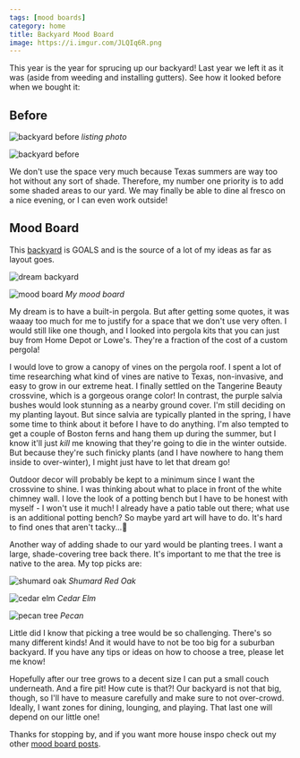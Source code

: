 ```yaml
---
tags: [mood boards]
category: home
title: Backyard Mood Board
image: https://i.imgur.com/JLQIq6R.png
---
```


This year is the year for sprucing up our backyard! Last year we left it as it was (aside from weeding and installing gutters). See how it looked before when we bought it:

## Before

![backyard before](https://lh3.googleusercontent.com/mk7XLscnJcfI_EeCxIY7XIWg-HFpULWz0sT-TKOyZ_P7V5oR1XJlqWpVI7OT10CULcJkkhqLXOYBYOyQQ8bCz15SYQLK_kggkadymj7TO6Kqp0fKNAilJ2UmmlhTpx316Or0H5Z12kYLbSN66wFvsp1vHP_Qd3b8si2sxaUXhVI13ym7O4xNgerL3o7jVkojUJRl0AIcroySUrTOVTH83gnFyyjJMvOSF2XEoMdC6XX3fIVo6yjs02MurFzQz7_BcWe9QGTmH5tMH55TRkV_tp3oodfG2Po6Qb-rnht75uXZb97e9ANzaufrDibph8_CtFNMx105oMH4IwEtx16ETM94F4taFW7WAs9_JcssAb8tAcn7Wy4dVyBOYdlkhLRx6CCr_F-HbT_iAqb24rJpP31NkHiIAzRTIIfobr0G6XKj2iLoWArQqA-JC4uOg-H3eeaMKVuXjdFzD6c0d_t0qhJ0gRNIneWu2Y8PWXvszADdQd2aovKJBA1t-KUzDIV29GY6HvDv4Fwo7opidIXAk9OQvZd8QDxFj3_kaz_UUH-OEg5viFich-RYJ2OuKq01fp5xCDiWufP09C3r4UQJJFJDNUetcuEdWEPoOwB4BQl4XX6XFcPguLNGoFuIHsenDoKmpVcaujq4czhnUcEJ9dihICmryLNnxKzyCj2d-J49wkQdwZYMbrpBFxcGzt01cwysC-SzN7MhRy9n4pXRXjyn7T1B5hvUiFtTgC2gWUfTd1TMWhk5Fkkfarx1JijDTpe2UejH5lyOOfKXAZob9JubBBgD3I1tAZxY2Q6j4__aFye9YOnSIjWqpjKp0YUs8YRKD07t1jc-p9N2SXLVMQo3WDC9pQ=w1024-h682-no?authuser=)
*listing photo*

![backyard before](https://lh3.googleusercontent.com/OThzCgaHorpV5RKZ5fdrBKD_e4lHDHikdzexPQDIUQand8dFUlppUGKdZHWcDeGD4RkWFOZNaDFnM9faEXEpCK4AQDot3jXpEaeVUfb4YSnVDNFOLYci5uSH-HbovbFT6u7kqWc3CfgEkbJ-V_V_Hc1NkaTsyXEeLBLJ1m09LP-9bl2AxjgDK-yE5fNuud2Xd-yVAOzuEDDFSva-rG-_byIrdq_98xxWplkisWLvhW5VZ46IhDHmcsBb6TQfJQuLR4nKOShNGakzp3cS55LySN6l4n2psAYn5yuxmPTg09eL0_7xM1NQHZpPFuE5ovCwasCW0Y6RiNx-tSOM8hNUjVcIy9X1Lk95Ew_kJQPEtaZSR0tOxPeD3rqEaq2y2QeuL4g1xgg_QTKYOsYxLrGVvPNVT-ilV1N2Uq9uAbAKr7XRK_LCkTOYJThh2EVdAhiNh6qix4Rl42K1y7udI8_P9nZ6DMxvCqQzxtra1ZeIvPzF3i3WtkOQa-Y0ruLI2mAV6yN3xE_0GY-hw1-y65eDFYZ1Ox4-W4MBj3GVEADWf0jWIoPWKRUkXj6M6Xnaty_rfRZkbdKzy0dwfs64a7qyObvcwUDosxM0Mq4oZkbqU3MvNCdLTih4M3rpJsolgAw8xaTv2kVvWs5TwFFMUXNsJ7HnPkWwpxXhJ0qmyj12xnD0QoaKEoTXAtkoqu__dshizqsx2pWhr1XSyVXR4YND9PGELeyqxsjkzcd7-bCHtErk20z9IaVmIfBtZKtvd7z8S4lw7bMF6EiZuhyrpnTZEam0QAS7ldf7mWZuBgruhcYgDPK5S-CjeXHkiwbhpbmHU7a5Uzl_6A_CKUVLRUamz239re9Thg=w1024-h683-no?authuser=0)

We don't use the space very much because Texas summers are way too hot without any sort of shade. Therefore, my number one priority is to add some shaded areas to our yard. We may finally be able to dine al fresco on a nice evening, or I can even work outside!

## Mood Board

This [backyard](https://studiodiy.com/the-mindwelling-our-colorful-california-backyard-reveal/) is GOALS and is the source of a lot of my ideas as far as layout goes.

![dream backyard](https://studiodiy.com/wp-content/uploads/2019/10/Colorful-Tropical-Backyard-Makeover5-700x1050.jpg)

![mood board](https://i.imgur.com/JLQIq6R.png)
*My mood board*

My dream is to have a built-in pergola. But after getting some quotes, it was waaay too much for me to justify for a space that we don't use very often. I would still like one though, and I looked into pergola kits that you can just buy from Home Depot or Lowe's. They're a fraction of the cost of a custom pergola!

I would love to grow a canopy of vines on the pergola roof. I spent a lot of time researching what kind of vines are native to Texas, non-invasive, and easy to grow in our extreme heat. I finally settled on the Tangerine Beauty crossvine, which is a gorgeous orange color! In contrast, the purple salvia bushes would look stunning as a nearby ground cover. I'm still deciding on my planting layout. But since salvia are typically planted in the spring, I have some time to think about it before I have to do anything. I'm also tempted to get a couple of Boston ferns and hang them up during the summer, but I know it'll just *kill* me knowing that they're going to die in the winter outside. But because they're such finicky plants (and I have nowhere to hang them inside to over-winter), I might just have to let that dream go!

Outdoor decor will probably be kept to a minimum since I want the crossvine to shine. I was thinking about what to place in front of the white chimney wall. I love the look of a potting bench but I have to be honest with myself - I won't use it much! I already have a patio table out there; what use is an additional potting bench? So maybe yard art will have to do. It's hard to find ones that aren't tacky...:grimacing:

Another way of adding shade to our yard would be planting trees. I want a large, shade-covering tree back there. It's important to me that the tree is native to the area. My top picks are:

![shumard oak](https://cdn.shopify.com/s/files/1/0158/9452/products/Shumard_Oak_Autumn.jpg?v=1571438504)
*Shumard Red Oak*

![cedar elm](https://www.austintexas.gov/sites/default/files/CedarElm_0.jpg)
*Cedar Elm*

![pecan tree](https://dcmga.com/files/2019/10/PecanTree.jpg)
*Pecan*

Little did I know that picking a tree would be so challenging. There's so many different kinds! And it would have to not be too big for a suburban backyard. If you have any tips or ideas on how to choose a tree, please let me know!

Hopefully after our tree grows to a decent size I can put a small couch underneath. And a fire pit! How cute is that?! Our backyard is  not that big, though, so I'll have to measure carefully and make sure to not over-crowd. Ideally, I want zones for dining, lounging, and playing. That last one will depend on our little one!

Thanks for stopping by, and if you want more house inspo check out my other [mood board posts](/tag/mood-boards).